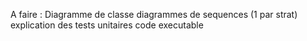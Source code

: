 A faire :
Diagramme de classe
diagrammes de sequences (1 par strat)
explication des tests unitaires
code
executable